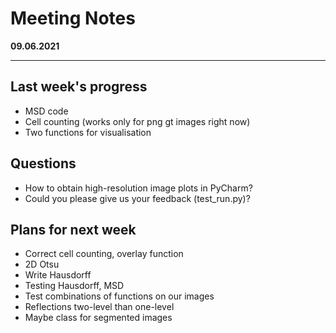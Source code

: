 # Meeting Notes
**09.06.2021**

---

## Last week's progress
- MSD code
- Cell counting (works only for png gt images right now)
- Two functions for visualisation

## Questions
- How to obtain high-resolution image plots in PyCharm?
- Could you please give us your feedback (test_run.py)?

## Plans for next week
- Correct cell counting, overlay function
- 2D Otsu
- Write Hausdorff  
- Testing Hausdorff, MSD
- Test combinations of functions on our images
- Reflections two-level than one-level
- Maybe class for segmented images
